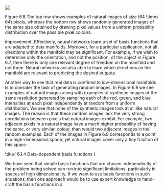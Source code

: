 
![](https://cdn.mathpix.com/cropped/2024_05_26_d448ccb748bfa00d34aag-1.jpg?height=690&width=1044&top_left_y=230&top_left_x=507)

Figure 6.8 The top row shows examples of natural images of size \(64 \times 64\) pixels, whereas the bottom row shows randomly generated images of the same size obtained by drawing pixel values from a uniform probability distribution over the possible pixel colours.

improvement. Effectively, neural networks learn a set of basis functions that are adapted to data manifolds. Moreover, for a particular application, not all directions within the manifold may be significant. For example, if we wish to determine only the orientation, and not the position, of the object in Figure 6.7, then there is only one relevant degree of freedom on the manifold and not three. Neural networks are also able to learn which directions on the manifold are relevant to predicting the desired outputs.

Another way to see that real data is confined to low-dimensional manifolds is to consider the task of generating random images. In Figure 6.8 we see examples of natural images along with examples of synthetic images of the same resolution generated by sampling each of the red, green, and blue intensities at each pixel independently at random from a uniform distribution. We see that none of the synthetic images look at all like natural images. The reason is that these random images lack the very strong correlations between pixels that natural images exhibit. For example, two adjacent pixels in a natural image have a much higher probability of having the same, or very similar, colour, than would two adjacent images in the random examples. Each of the images in Figure 6.8 corresponds to a point in a high-dimensional space, yet natural images cover only a tiny fraction of this space.

\title{
6.1.4 Data-dependent basis functions
}

We have seen that simple basis functions that are chosen independently of the problem being solved can run into significant limitations, particularly in spaces of high dimensionality. If we want to use basis functions in such situations, then one approach would be to use expert knowledge to hand-craft the basis functions in a